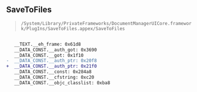 ## SaveToFiles

> `/System/Library/PrivateFrameworks/DocumentManagerUICore.framework/PlugIns/SaveToFiles.appex/SaveToFiles`

```diff

   __TEXT.__eh_frame: 0x61d8
   __DATA_CONST.__auth_got: 0x3690
   __DATA_CONST.__got: 0x1f10
-  __DATA_CONST.__auth_ptr: 0x20f8
+  __DATA_CONST.__auth_ptr: 0x21f0
   __DATA_CONST.__const: 0x284a8
   __DATA_CONST.__cfstring: 0xc20
   __DATA_CONST.__objc_classlist: 0xba8

```
